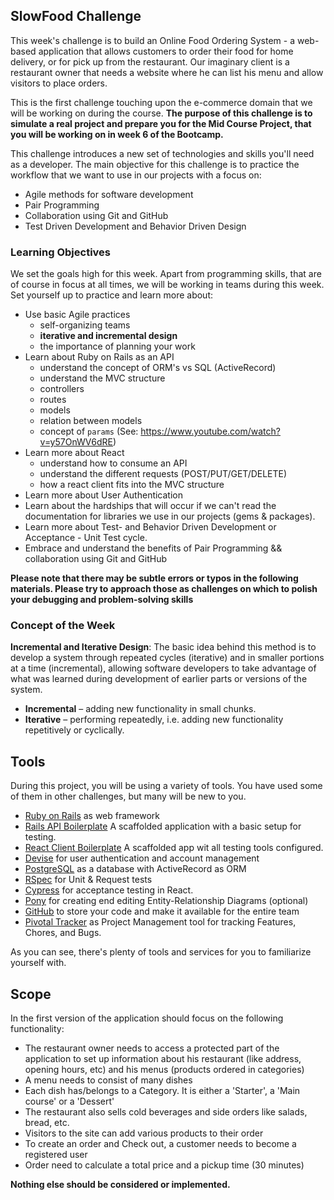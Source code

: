 


## SlowFood Challenge


This week's challenge is to build an Online Food Ordering System - a web-based application that allows customers to order their food for home delivery, or for pick up from the restaurant. Our imaginary client is a restaurant owner that needs a website where he can list his menu and allow visitors to place orders.


This is the first challenge touching upon the e-commerce domain that we will be working on during the course. **The purpose of this challenge is to simulate a real project and prepare you for the Mid Course Project, that you will be working on in week 6 of the Bootcamp.**


This challenge introduces a new set of technologies and skills you'll need as a developer. The main objective for this challenge is to practice the workflow that we want to use in our projects with a focus on:


* Agile methods for software development
* Pair Programming
* Collaboration using Git and GitHub
* Test Driven Development and Behavior Driven Design



### Learning Objectives

We set the goals high for this week. Apart from programming skills, that are of course in focus at all times, we will be working in teams during this week. Set yourself up to practice and learn more about:


* Use basic Agile practices
  - self-organizing teams
  - **iterative and incremental design**
  - the importance of planning your work
* Learn about Ruby on Rails as an API
  - understand the concept of ORM's vs SQL (ActiveRecord)
  - understand the MVC structure
  - controllers
  - routes
  - models
  - relation between models
  - concept of `params` (See: https://www.youtube.com/watch?v=y57OnWV6dRE)
* Learn more about React
  - understand how to consume an API
  - understand the different requests (POST/PUT/GET/DELETE)
  - how a react client fits into the MVC structure
* Learn more about User Authentication
* Learn about the hardships that will occur if we can't read the documentation for libraries we use in our projects (gems & packages).
* Learn more about Test- and Behavior Driven Development or Acceptance - Unit Test cycle.
* Embrace and understand the benefits of Pair Programming && collaboration using Git and GitHub


**Please note that there may be subtle errors or typos in the following materials. Please try to approach those as challenges on which to polish your debugging and problem-solving skills**


### Concept of the Week
**Incremental and Iterative Design**: The basic idea behind this method is to develop a system through repeated cycles (iterative) and in smaller portions at a time (incremental), allowing software developers to take advantage of what was learned during development of earlier parts or versions of the system.

- **Incremental** – adding new functionality in small chunks.
- **Iterative** – performing repeatedly, i.e. adding new functionality repetitively or cyclically.


## Tools

During this project, you will be using a variety of tools. You have used some of them in other challenges, but many will be new to you.


* [Ruby on Rails](https://rubyonrails.org/) as web framework
* [Rails API Boilerplate](https://github.com/CraftAcademy/slowfood_api_boilerplate) A scaffolded application with a basic setup for testing.
* [React Client Boilerplate](https://github.com/CraftAcademy/slowfood-client-boilerplate) A scaffolded app wit all testing tools configured.
* [Devise](https://github.com/plataformatec/devise) for user authentication and account management
* [PostgreSQL](http://www.postgresql.org/) as a database with ActiveRecord as ORM
* [RSpec](http://rspec.info/) for Unit & Request tests
* [Cypress](https://docs.cypress.io/guides/overview/why-cypress.html) for acceptance testing in React.
* [Pony](https://editor.ponyorm.com/) for creating end editing Entity-Relationship Diagrams (optional)
* [GitHub](https://github.com/) to store your code and make it available for the entire team
* [Pivotal Tracker](https://www.pivotaltracker.com/) as Project Management tool for tracking Features, Chores, and Bugs.


As you can see, there's plenty of tools and services for you to familiarize yourself with.


## Scope


In the first version of the application should focus on the following functionality:


* The restaurant owner needs to access a protected part of the application to set up information about his restaurant (like address, opening hours, etc) and his menus (products ordered in categories)
* A menu needs to consist of many dishes
* Each dish has/belongs to a Category. It is either a 'Starter', a 'Main course' or a 'Dessert'
* The restaurant also sells cold beverages and side orders like salads, bread, etc.
* Visitors to the site can add various products to their order
* To create an order and Check out, a customer needs to become a registered user
* Order need to calculate a total price and a pickup time (30 minutes)


**Nothing else should be considered or implemented.**

